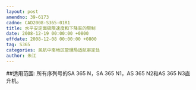 ```yaml
---
layout: post
amendno: 39-6173
cadno: CAD2008-S365-01R1
title: 水平安定面极限速度和下降率的限制
date: 2008-12-19 00:00:00 +0800
effdate: 2008-12-08 00:00:00 +0800
tag: S365
categories: 民航中南地区管理局适航审定处
author: 朱江
---
```


##适用范围:
所有序列号的SA 365 N，SA 365 N1，AS 365 N2和AS 365 N3直升机。

